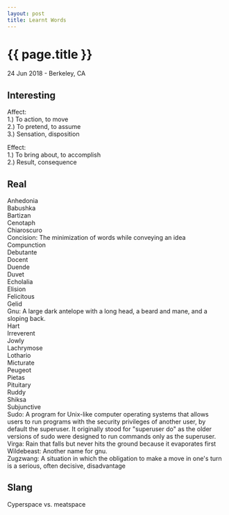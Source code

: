 ```yaml
---
layout: post
title: Learnt Words
---
```


{{ page.title }}
================

<p class="meta">24 Jun 2018 - Berkeley, CA</p>

## Interesting
Affect:  
1.) To action, to move  
2.) To pretend, to assume  
3.) Sensation, disposition

Effect:  
1.) To bring about, to accomplish  
2.) Result, consequence

## Real
Anhedonia  
Babushka  
Bartizan  
Cenotaph  
​Chiaroscuro  
​Concision: The minimization of words while conveying an idea  
Compunction  
Debutante  
Docent  
​Duende  
Duvet  
Echolalia  
Elision  
Felicitous  
Gelid  
Gnu: A large dark antelope with a long head, a beard and mane, and a sloping back.  
Hart  
Irreverent  
Jowly  
Lachrymose  
Lothario  
Micturate  
Peugeot  
Pietas  
Pituitary  
Ruddy  
Shiksa  
Subjunctive  
Sudo: A program for Unix-like computer operating systems that allows users to run programs with the security privileges of another user, by default the superuser. It originally stood for "superuser do" as the older versions of sudo were designed to run commands only as the superuser.  
Virga: Rain that falls but never hits the ground because it evaporates first  
Wildebeast: Another name for gnu.  
Zugzwang: A situation in which the obligation to make a move in one's turn is a serious, often decisive, disadvantage

## Slang
Cyperspace vs. meatspace